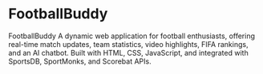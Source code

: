 # FootballBuddy
FootballBuddy  A dynamic web application for football enthusiasts, offering real-time match updates, team statistics, video highlights, FIFA rankings, and an AI chatbot. Built with HTML, CSS, JavaScript, and integrated with SportsDB, SportMonks, and Scorebat APIs.
